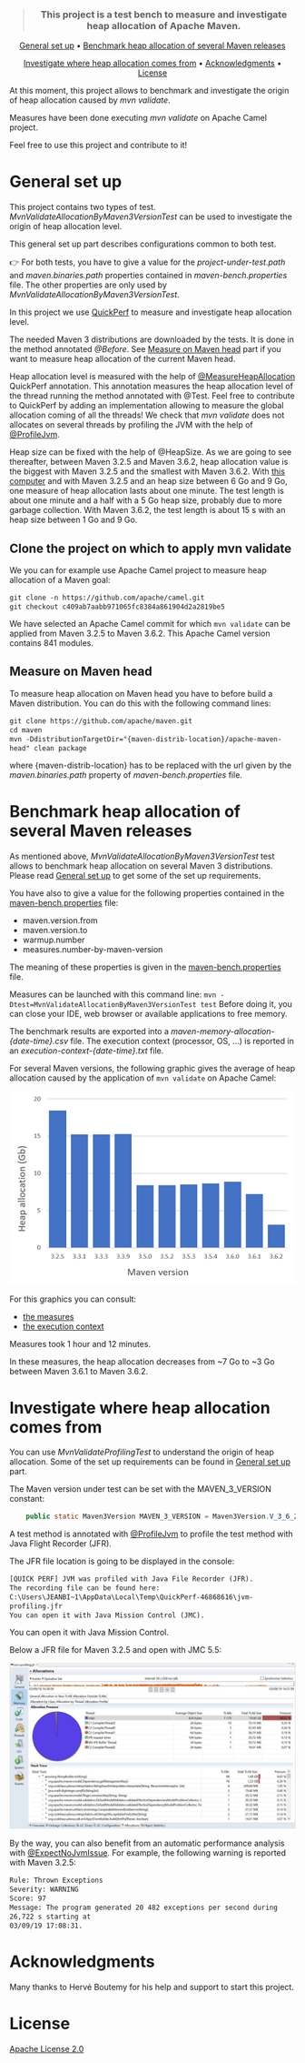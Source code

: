 <div align="center">
<blockquote>
<p><h3>This project is a test bench to measure and investigate heap allocation of Apache Maven.</h3></p>
</blockquote>
</div>

<p align="center">
  <a href="#General-set-up">General set up</a> •
  <a href="#Benchmark-heap-allocation-of-several-Maven-releases">Benchmark heap allocation of several Maven releases</a>
</p>
<p align="center">
  <a href="#Investigate-where-heap-allocation-comes-from">Investigate where heap allocation comes from</a> •
  <a href="#Acknowledgments">Acknowledgments</a> •
  <a href="#License">License</a> 
</p>

At this moment, this project allows to benchmark and investigate the origin of heap allocation caused by *mvn validate*.

Measures have been done executing *mvn validate* on Apache Camel project. 

Feel free to use this project and contribute to it!

# General set up

This project contains two types of test.
*MvnValidateAllocationByMaven3VersionTest* can be used to investigate the origin of heap allocation level.

This general set up part describes configurations common to both test.

:point_right: For both tests, you have to give a value for the *project-under-test.path* and *maven.binaries.path* properties contained in *maven-bench.properties* file. The other properties are only used by *MvnValidateAllocationByMaven3VersionTest*.

In this project we use [QuickPerf](https://github.com/quick-perf/quickperf) to measure and investigate heap allocation level.

The needed Maven 3 distributions are downloaded by the tests. It is done in the method annotated *@Before*. See [Measure on Maven head](#Measure-on-Maven-head) part if you want to measure heap allocation of the current Maven head.
 
Heap allocation level is measured with the help of [@MeasureHeapAllocation](https://github.com/quick-perf/doc/wiki/JVM-annotations#Verify-heap-allocation) QuickPerf annotation. This annotation measures the heap allocation level of the thread running the method annotated with @Test.
Feel free to contribute to QuickPerf by adding an implementation allowing to measure the global allocation coming of all the threads! We check that *mvn validate* does not allocates on several threads by profiling the JVM with the help of [@ProfileJvm](https://github.com/quick-perf/doc/wiki/JVM-annotations#ProfileJvm).

Heap size can be fixed with the help of @HeapSize. As we are going to see thereafter, between Maven 3.2.5 and Maven 3.6.2, heap allocation value is the biggest with Maven 3.2.5 and the smallest with Maven 3.6.2. 
With [this computer](measures/execution-context-2019-09-01-18-48-41.txt) and with Maven 3.2.5 and an heap size between 6 Go and 9 Go, one measure of heap allocation lasts about one minute. The test length is about one minute and a half with a 5 Go heap size, probably due to more garbage collection. With Maven 3.6.2, the test length is about 15 s with an heap size between 1 Go and 9 Go.


## Clone the project on which to apply mvn validate

We you can for example use Apache Camel project to measure heap allocation of a Maven goal:
```
git clone -n https://github.com/apache/camel.git
git checkout c409ab7aabb971065fc8384a861904d2a2819be5
```
We have selected an Apache Camel commit for which ```mvn validate``` can be applied from Maven 3.2.5 to Maven 3.6.2. 
This Apache Camel version contains 841 modules.

## Measure on Maven head
To measure heap allocation on Maven head you have to before build a Maven distribution.
You can do this with the following command lines:
```
git clone https://github.com/apache/maven.git
cd maven
mvn -DdistributionTargetDir="{maven-distrib-location}/apache-maven-head" clean package
``` 
where {maven-distrib-location} has to be replaced with the url given by the *maven.binaries.path* property of *maven-bench.properties* file. 

# Benchmark heap allocation of several Maven releases

As mentioned above, *MvnValidateAllocationByMaven3VersionTest* test allows to benchmark heap allocation on several Maven 3 distributions.
Please read [General set up](#General-set-up) to get some of the set up requirements.

You have also to give a value for the following properties contained in the [maven-bench.properties](src/test/resources/maven-bench.properties) file:
* maven.version.from
* maven.version.to
* warmup.number
* measures.number-by-maven-version

The meaning of these properties is given in the [maven-bench.properties](src/test/resources/maven-bench.properties) file.

Measures can be launched with this command line: ```mvn -Dtest=MvnValidateAllocationByMaven3VersionTest test```
Before doing it, you can close your IDE, web browser or available applications to free memory.

The benchmark results are exported into a *maven-memory-allocation-{date-time}.csv* file. The execution context (processor, OS, ...) is reported in an *execution-context-{date-time}.txt* file.

For several Maven versions, the following graphic gives the average of heap allocation caused by the application of ```mvn validate``` on Apache Camel:
<p align="center">
    <img src="measures/mvn-validate-on-camel.png">
</p>

For this graphics you can consult:
* [the measures](measures/maven-memory-allocation-2019-09-01-18-48-41.csv)
* [the execution context](measures/execution-context-2019-09-01-18-48-41.txt)

Measures took 1 hour and 12 minutes.

In these measures, the heap allocation decreases from ~7 Go to ~3 Go between Maven 3.6.1 to Maven 3.6.2.

# Investigate where heap allocation comes from

You can use *MvnValidateProfilingTest* to understand the origin of heap allocation.
Some of the set up requirements can be found in [General set up](#General-set-up) part.

The Maven version under test can be set with the MAVEN_3_VERSION constant:
``` java
    public static Maven3Version MAVEN_3_VERSION = Maven3Version.V_3_6_2;
```

A test method is annotated with [@ProfileJvm](https://github.com/quick-perf/doc/wiki/JVM-annotations#Profile-or-check-your-JVM) to profile the test method with Java Flight Recorder (JFR).

The JFR file location is going to be displayed in the console:
```
[QUICK PERF] JVM was profiled with Java File Recorder (JFR).
The recording file can be found here: C:\Users\JEANBI~1\AppData\Local\Temp\QuickPerf-46868616\jvm-profiling.jfr
You can open it with Java Mission Control (JMC).
```

You can open it with Java Mission Control. 

Below a JFR file for Maven 3.2.5 and open with JMC 5.5:
<p align="center">
    <img src="measures/Maven3.2.5-JMC.5.5JPG.jpg">
</p>


By the way, you can also benefit from an automatic performance analysis with [@ExpectNoJvmIssue](https://github.com/quick-perf/doc/wiki/JVM-annotations#ExpectNoJvmIssue).
For example, the following warning is reported with Maven 3.2.5:
```
Rule: Thrown Exceptions
Severity: WARNING
Score: 97
Message: The program generated 20 482 exceptions per second during 26,722 s starting at 
03/09/19 17:08:31.
```

# Acknowledgments
Many thanks to Hervé Boutemy for his help and support to start this project.

# License
[Apache License 2.0](/LICENSE.txt)
